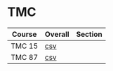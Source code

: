 # TMC

| Course | Overall | Section |
| ------ | ------- | ------- |
| TMC 15 | [csv](https://github.com/UCSD-Historical-Enrollment-Data/2024Spring/blob/main/overall/TMC%2015.csv) |  |
| TMC 87 | [csv](https://github.com/UCSD-Historical-Enrollment-Data/2024Spring/blob/main/overall/TMC%2087.csv) |  |
